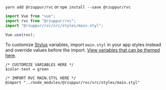 `yarn add @rzuppur/rvc` or `npm install --save @rzuppur/rvc`

```javascript
import Vue from "vue";
import rvc from "@rzuppur/rvc";
import "@rzuppur/rvc/src/styles/main.styl";

Vue.use(rvc);
```

To customize [Stylus](http://stylus-lang.com/) variables, import `main.styl` in your app styles instead and override values before the import. [View variables that can be themed here](https://github.com/rzuppur/rvc/blob/master/src/styles/shared.styl).

```stylus
/* CUSTOMIZE VARIABLES HERE */
$color-text = green

/* IMPORT RVC MAIN.STYL HERE */
@import "../node_modules/@rzuppur/rvc/src/styles/main.styl"
```

